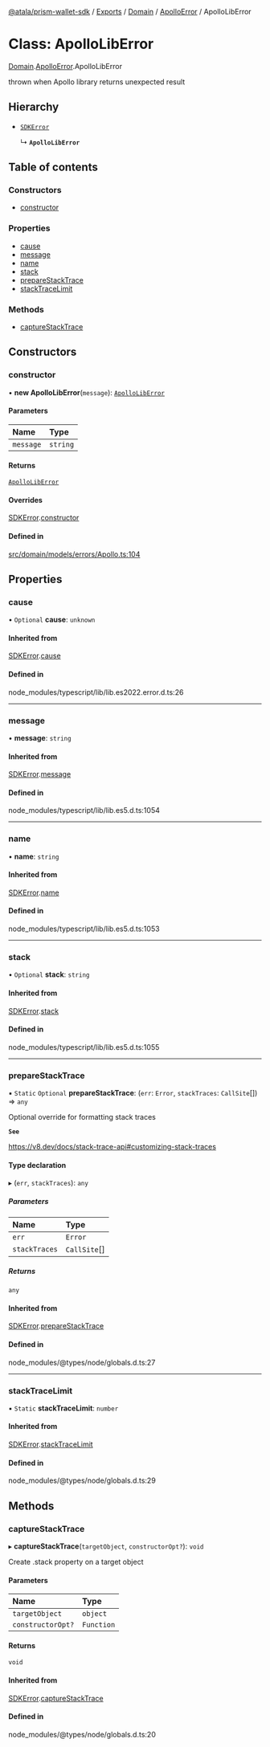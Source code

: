 [@atala/prism-wallet-sdk](../README.md) / [Exports](../modules.md) / [Domain](../modules/Domain.md) / [ApolloError](../modules/Domain.ApolloError.md) / ApolloLibError

# Class: ApolloLibError

[Domain](../modules/Domain.md).[ApolloError](../modules/Domain.ApolloError.md).ApolloLibError

thrown when Apollo library returns unexpected result

## Hierarchy

- [`SDKError`](Domain.CommonError.SDKError.md)

  ↳ **`ApolloLibError`**

## Table of contents

### Constructors

- [constructor](Domain.ApolloError.ApolloLibError.md#constructor)

### Properties

- [cause](Domain.ApolloError.ApolloLibError.md#cause)
- [message](Domain.ApolloError.ApolloLibError.md#message)
- [name](Domain.ApolloError.ApolloLibError.md#name)
- [stack](Domain.ApolloError.ApolloLibError.md#stack)
- [prepareStackTrace](Domain.ApolloError.ApolloLibError.md#preparestacktrace)
- [stackTraceLimit](Domain.ApolloError.ApolloLibError.md#stacktracelimit)

### Methods

- [captureStackTrace](Domain.ApolloError.ApolloLibError.md#capturestacktrace)

## Constructors

### constructor

• **new ApolloLibError**(`message`): [`ApolloLibError`](Domain.ApolloError.ApolloLibError.md)

#### Parameters

| Name | Type |
| :------ | :------ |
| `message` | `string` |

#### Returns

[`ApolloLibError`](Domain.ApolloError.ApolloLibError.md)

#### Overrides

[SDKError](Domain.CommonError.SDKError.md).[constructor](Domain.CommonError.SDKError.md#constructor)

#### Defined in

[src/domain/models/errors/Apollo.ts:104](https://github.com/hyperledger/identus-edge-agent-sdk-ts/blob/3c504bead94c87cd52de807c230d8a674846dce5/src/domain/models/errors/Apollo.ts#L104)

## Properties

### cause

• `Optional` **cause**: `unknown`

#### Inherited from

[SDKError](Domain.CommonError.SDKError.md).[cause](Domain.CommonError.SDKError.md#cause)

#### Defined in

node_modules/typescript/lib/lib.es2022.error.d.ts:26

___

### message

• **message**: `string`

#### Inherited from

[SDKError](Domain.CommonError.SDKError.md).[message](Domain.CommonError.SDKError.md#message)

#### Defined in

node_modules/typescript/lib/lib.es5.d.ts:1054

___

### name

• **name**: `string`

#### Inherited from

[SDKError](Domain.CommonError.SDKError.md).[name](Domain.CommonError.SDKError.md#name)

#### Defined in

node_modules/typescript/lib/lib.es5.d.ts:1053

___

### stack

• `Optional` **stack**: `string`

#### Inherited from

[SDKError](Domain.CommonError.SDKError.md).[stack](Domain.CommonError.SDKError.md#stack)

#### Defined in

node_modules/typescript/lib/lib.es5.d.ts:1055

___

### prepareStackTrace

▪ `Static` `Optional` **prepareStackTrace**: (`err`: `Error`, `stackTraces`: `CallSite`[]) => `any`

Optional override for formatting stack traces

**`See`**

https://v8.dev/docs/stack-trace-api#customizing-stack-traces

#### Type declaration

▸ (`err`, `stackTraces`): `any`

##### Parameters

| Name | Type |
| :------ | :------ |
| `err` | `Error` |
| `stackTraces` | `CallSite`[] |

##### Returns

`any`

#### Inherited from

[SDKError](Domain.CommonError.SDKError.md).[prepareStackTrace](Domain.CommonError.SDKError.md#preparestacktrace)

#### Defined in

node_modules/@types/node/globals.d.ts:27

___

### stackTraceLimit

▪ `Static` **stackTraceLimit**: `number`

#### Inherited from

[SDKError](Domain.CommonError.SDKError.md).[stackTraceLimit](Domain.CommonError.SDKError.md#stacktracelimit)

#### Defined in

node_modules/@types/node/globals.d.ts:29

## Methods

### captureStackTrace

▸ **captureStackTrace**(`targetObject`, `constructorOpt?`): `void`

Create .stack property on a target object

#### Parameters

| Name | Type |
| :------ | :------ |
| `targetObject` | `object` |
| `constructorOpt?` | `Function` |

#### Returns

`void`

#### Inherited from

[SDKError](Domain.CommonError.SDKError.md).[captureStackTrace](Domain.CommonError.SDKError.md#capturestacktrace)

#### Defined in

node_modules/@types/node/globals.d.ts:20
